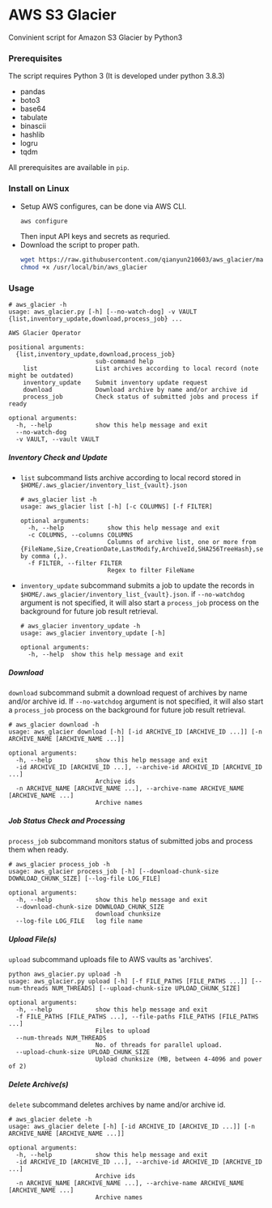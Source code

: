 # AWS S3 Glacier

Convinient script for Amazon S3 Glacier by Python3

### Prerequisites
The script requires Python 3 (It is developed under python 3.8.3)
- pandas
- boto3
- base64
- tabulate
- binascii
- hashlib
- logru
- tqdm

All prerequisites are available in `pip`.

### Install on Linux
* Setup AWS configures, can be done via AWS CLI.
    ```bash
    aws configure
    ```
    Then input API keys and secrets as requried.
* Download the script to proper path.
    ```bash
    wget https://raw.githubusercontent.com/qianyun210603/aws_glacier/master/aws_glacier.py -O /usr/local/bin/aws_glacier
    chmod +x /usr/local/bin/aws_glacier
    ```

### Usage
```commandline
# aws_glacier -h
usage: aws_glacier.py [-h] [--no-watch-dog] -v VAULT {list,inventory_update,download,process_job} ...

AWS Glacier Operator

positional arguments:
  {list,inventory_update,download,process_job}
                        sub-command help
    list                List archives according to local record (note might be outdated)
    inventory_update    Submit inventory update request
    download            Download archive by name and/or archive id
    process_job         Check status of submitted jobs and process if ready

optional arguments:
  -h, --help            show this help message and exit
  --no-watch-dog
  -v VAULT, --vault VAULT
```

##### Inventory Check and Update
- `list` subcommand lists archive according to local record stored in `$HOME/.aws_glacier/inventory_list_{vault}.json`
  ```commandline
  # aws_glacier list -h
  usage: aws_glacier list [-h] [-c COLUMNS] [-f FILTER]
  
  optional arguments:
    -h, --help            show this help message and exit
    -c COLUMNS, --columns COLUMNS
                          Columns of archive list, one or more from {FileName,Size,CreationDate,LastModify,ArchiveId,SHA256TreeHash},sepearted by comma (,).
    -f FILTER, --filter FILTER
                          Regex to filter FileName
  ```
- `inventory_update` subcommand submits a job to update the records in `$HOME/.aws_glacier/inventory_list_{vault}.json`.
  if `--no-watchdog` argument is not specified, it will also start a `process_job` process on the background for future job result retrieval.
  ```commandline
  # aws_glacier inventory_update -h
  usage: aws_glacier inventory_update [-h]
  
  optional arguments:
    -h, --help  show this help message and exit
  ```

##### Download
`download` subcommand submit a download request of archives by name and/or archive id. 
If `--no-watchdog` argument is not specified, it will also start a `process_job` process on the background for future job result retrieval.
```commandline
# aws_glacier download -h
usage: aws_glacier download [-h] [-id ARCHIVE_ID [ARCHIVE_ID ...]] [-n ARCHIVE_NAME [ARCHIVE_NAME ...]]

optional arguments:
  -h, --help            show this help message and exit
  -id ARCHIVE_ID [ARCHIVE_ID ...], --archive-id ARCHIVE_ID [ARCHIVE_ID ...]
                        Archive ids
  -n ARCHIVE_NAME [ARCHIVE_NAME ...], --archive-name ARCHIVE_NAME [ARCHIVE_NAME ...]
                        Archive names
```

##### Job Status Check and Processing
`process_job` subcommand monitors status of submitted jobs and process them when ready.
```commandline
# aws_glacier process_job -h
usage: aws_glacier process_job [-h] [--download-chunk-size DOWNLOAD_CHUNK_SIZE] [--log-file LOG_FILE]

optional arguments:
  -h, --help            show this help message and exit
  --download-chunk-size DOWNLOAD_CHUNK_SIZE
                        download chunksize
  --log-file LOG_FILE   log file name
```

##### Upload File(s)
`upload` subcommand uploads file to AWS vaults as 'archives'.
```commandline
python aws_glacier.py upload -h
usage: aws_glacier.py upload [-h] [-f FILE_PATHS [FILE_PATHS ...]] [--num-threads NUM_THREADS] [--upload-chunk-size UPLOAD_CHUNK_SIZE]

optional arguments:
  -h, --help            show this help message and exit
  -f FILE_PATHS [FILE_PATHS ...], --file-paths FILE_PATHS [FILE_PATHS ...]
                        Files to upload
  --num-threads NUM_THREADS
                        No. of threads for parallel upload.
  --upload-chunk-size UPLOAD_CHUNK_SIZE
                        Upload chunksize (MB, between 4-4096 and power of 2)
```


##### Delete Archive(s)
`delete` subcommand deletes archives by name and/or archive id. 
```commandline
# aws_glacier delete -h
usage: aws_glacier delete [-h] [-id ARCHIVE_ID [ARCHIVE_ID ...]] [-n ARCHIVE_NAME [ARCHIVE_NAME ...]]

optional arguments:
  -h, --help            show this help message and exit
  -id ARCHIVE_ID [ARCHIVE_ID ...], --archive-id ARCHIVE_ID [ARCHIVE_ID ...]
                        Archive ids
  -n ARCHIVE_NAME [ARCHIVE_NAME ...], --archive-name ARCHIVE_NAME [ARCHIVE_NAME ...]
                        Archive names
```
